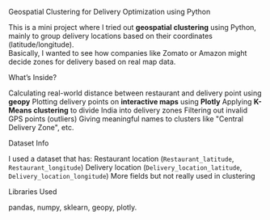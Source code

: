 Geospatial Clustering for Delivery Optimization using Python

This is a mini project where I tried out **geospatial clustering** using Python, mainly to group delivery locations based on their coordinates (latitude/longitude).  
Basically, I wanted to see how companies like Zomato or Amazon might decide zones for delivery based on real map data.


What’s Inside?

Calculating real-world distance between restaurant and delivery point using **geopy**
Plotting delivery points on **interactive maps** using **Plotly**
Applying **K-Means clustering** to divide India into delivery zones
Filtering out invalid GPS points (outliers)
Giving meaningful names to clusters like "Central Delivery Zone", etc.

Dataset Info

I used a dataset that has:
Restaurant location (`Restaurant_latitude`, `Restaurant_longitude`)
Delivery location (`Delivery_location_latitude`, `Delivery_location_longitude`)
More fields but not really used in clustering

Libraries Used

pandas,
numpy,
sklearn,
geopy,
plotly.
